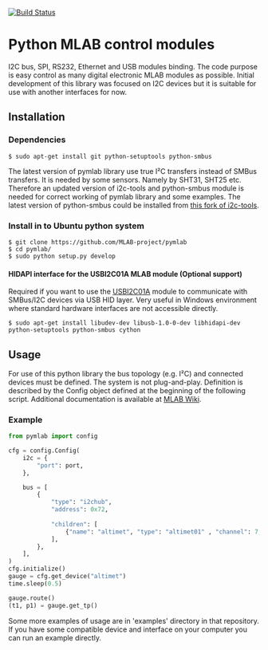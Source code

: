 [![Build Status](https://travis-ci.org/MLAB-project/pymlab.svg?branch=master)](https://travis-ci.org/MLAB-project/pymlab)

Python MLAB control modules
================

I2C bus, SPI, RS232, Ethernet and USB modules binding. The code purpose is easy control as many digital electronic MLAB modules as possible. Initial development of this library was focused on I2C devices but it is suitable for use with another interfaces for now. 

Installation
------------

### Dependencies

    $ sudo apt-get install git python-setuptools python-smbus

The latest version of pymlab library use true I²C transfers instead of SMBus transfers. It is needed by some sensors. Namely by SHT31, SHT25 etc.  Therefore an updated version of i2c-tools and python-smbus module is needed for correct working of pymlab library and some examples.
The latest version of python-smbus could be installed from [this fork of i2c-tools](https://github.com/MLAB-project/i2c-tools).

### Install in to Ubuntu python system
    
    $ git clone https://github.com/MLAB-project/pymlab
    $ cd pymlab/
    $ sudo python setup.py develop

#### HIDAPI interface for the USBI2C01A  MLAB module (Optional support)

Required if you want to use the [USBI2C01A](http://wiki.mlab.cz/doku.php?id=en:usbi2c) module to communicate with SMBus/I2C devices via USB HID layer. Very useful in Windows environment where standard hardware interfaces are not accessible directly.

    $ sudo apt-get install libudev-dev libusb-1.0-0-dev libhidapi-dev python-setuptools python-smbus cython
   

Usage
-----

For use of this python library the bus topology (e.g. I²C) and connected devices must be defined. The system is not plug-and-play. Definition is described by the Config object defined at the beginning of the following script. Additional documentation is available at [MLAB Wiki](http://wiki.mlab.cz/doku.php?id=en:pymlab).

### Example

```python
from pymlab import config

cfg = config.Config(
    i2c = {
        "port": port,
    },

    bus = [
        {
            "type": "i2chub",
            "address": 0x72,
            
            "children": [
                {"name": "altimet", "type": "altimet01" , "channel": 7, },   
            ],
        },
    ],
)
cfg.initialize()
gauge = cfg.get_device("altimet")
time.sleep(0.5)

gauge.route()
(t1, p1) = gauge.get_tp()

```

Some more examples of usage are in 'examples' directory in that repository. If you have some compatible device and interface on your computer you can run an example directly. 

